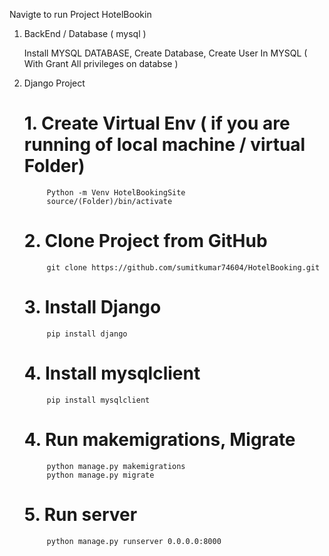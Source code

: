 Navigte to run Project HotelBookin

1. BackEnd / Database ( mysql )

   Install MYSQL DATABASE, 
   Create Database, 
   Create User In MYSQL ( With Grant All privileges on databse )
   
2. Django Project 
    # 1. Create Virtual Env ( if you are running of local machine / virtual Folder)
            Python -m Venv HotelBookingSite
            source/(Folder)/bin/activate
    # 2. Clone Project from GitHub 
            git clone https://github.com/sumitkumar74604/HotelBooking.git
    # 3. Install Django
            pip install django
    # 4. Install mysqlclient
            pip install mysqlclient
    # 4. Run makemigrations, Migrate
            python manage.py makemigrations
            python manage.py migrate
    # 5. Run server
            python manage.py runserver 0.0.0.0:8000      
